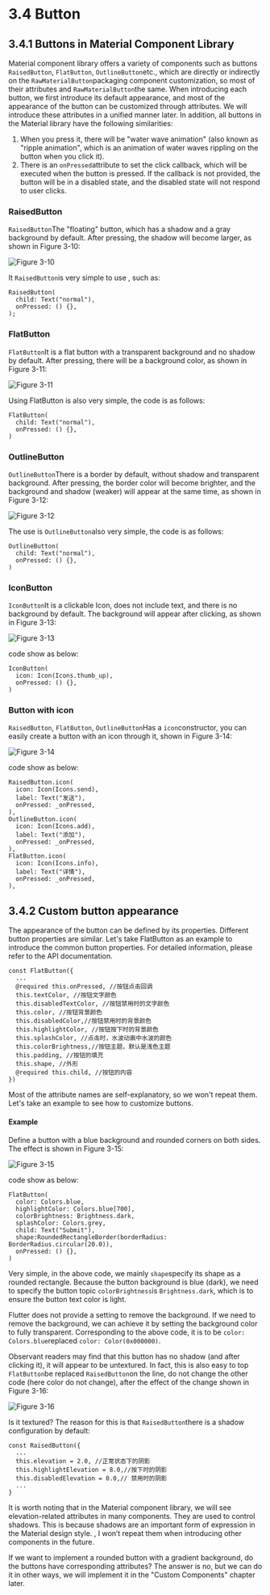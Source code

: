 # 3.4 Button

## 3.4.1 Buttons in Material Component Library

Material component library offers a variety of components such as buttons `RaisedButton`, `FlatButton`, `OutlineButton`etc., which are directly or indirectly on the `RawMaterialButton`packaging component customization, so most of their attributes and `RawMaterialButton`the same. When introducing each button, we first introduce its default appearance, and most of the appearance of the button can be customized through attributes. We will introduce these attributes in a unified manner later. In addition, all buttons in the Material library have the following similarities:

1.  When you press it, there will be "water wave animation" (also known as "ripple animation", which is an animation of water waves rippling on the button when you click it).
2.  There is an `onPressed`attribute to set the click callback, which will be executed when the button is pressed. If the callback is not provided, the button will be in a disabled state, and the disabled state will not respond to user clicks.

### RaisedButton

`RaisedButton`The "floating" button, which has a shadow and a gray background by default. After pressing, the shadow will become larger, as shown in Figure 3-10:

![Figure 3-10](https://pcdn.flutterchina.club/imgs/3-10.png)

It `RaisedButton`is very simple to use , such as:

```
RaisedButton(
  child: Text("normal"),
  onPressed: () {},
);

```

### FlatButton

`FlatButton`It is a flat button with a transparent background and no shadow by default. After pressing, there will be a background color, as shown in Figure 3-11:

![Figure 3-11](https://pcdn.flutterchina.club/imgs/3-11.png)

Using FlatButton is also very simple, the code is as follows:

```
FlatButton(
  child: Text("normal"),
  onPressed: () {},
)

```

### OutlineButton

`OutlineButton`There is a border by default, without shadow and transparent background. After pressing, the border color will become brighter, and the background and shadow (weaker) will appear at the same time, as shown in Figure 3-12:

![Figure 3-12](https://pcdn.flutterchina.club/imgs/3-12.png)

The use is `OutlineButton`also very simple, the code is as follows:

```
OutlineButton(
  child: Text("normal"),
  onPressed: () {},
)

```

### IconButton

`IconButton`It is a clickable Icon, does not include text, and there is no background by default. The background will appear after clicking, as shown in Figure 3-13:

![Figure 3-13](https://pcdn.flutterchina.club/imgs/3-13.png)

code show as below:

```
IconButton(
  icon: Icon(Icons.thumb_up),
  onPressed: () {},
)

```

### Button with icon

`RaisedButton`, `FlatButton`, `OutlineButton`Has a `icon`constructor, you can easily create a button with an icon through it, shown in Figure 3-14:

![Figure 3-14](https://pcdn.flutterchina.club/imgs/3-14.png)

code show as below:

```
RaisedButton.icon(
  icon: Icon(Icons.send),
  label: Text("发送"),
  onPressed: _onPressed,
),
OutlineButton.icon(
  icon: Icon(Icons.add),
  label: Text("添加"),
  onPressed: _onPressed,
),
FlatButton.icon(
  icon: Icon(Icons.info),
  label: Text("详情"),
  onPressed: _onPressed,
),

```

## 3.4.2 Custom button appearance

The appearance of the button can be defined by its properties. Different button properties are similar. Let's take FlatButton as an example to introduce the common button properties. For detailed information, please refer to the API documentation.

```
const FlatButton({
  ...  
  @required this.onPressed, //按钮点击回调
  this.textColor, //按钮文字颜色
  this.disabledTextColor, //按钮禁用时的文字颜色
  this.color, //按钮背景颜色
  this.disabledColor,//按钮禁用时的背景颜色
  this.highlightColor, //按钮按下时的背景颜色
  this.splashColor, //点击时，水波动画中水波的颜色
  this.colorBrightness,//按钮主题，默认是浅色主题 
  this.padding, //按钮的填充
  this.shape, //外形
  @required this.child, //按钮的内容
})

```

Most of the attribute names are self-explanatory, so we won't repeat them. Let's take an example to see how to customize buttons.

#### Example

Define a button with a blue background and rounded corners on both sides. The effect is shown in Figure 3-15:

![Figure 3-15](https://pcdn.flutterchina.club/imgs/3-15.png)

code show as below:

```
FlatButton(
  color: Colors.blue,
  highlightColor: Colors.blue[700],
  colorBrightness: Brightness.dark,
  splashColor: Colors.grey,
  child: Text("Submit"),
  shape:RoundedRectangleBorder(borderRadius: BorderRadius.circular(20.0)),
  onPressed: () {},
)

```

Very simple, in the above code, we mainly `shape`specify its shape as a rounded rectangle. Because the button background is blue (dark), we need to specify the button topic `colorBrightness`is `Brightness.dark`, which is to ensure the button text color is light.

Flutter does not provide a setting to remove the background. If we need to remove the background, we can achieve it by setting the background color to fully transparent. Corresponding to the above code, it is to be `color: Colors.blue`replaced `color: Color(0x000000)`.

Observant readers may find that this button has no shadow (and after clicking it), it will appear to be untextured. In fact, this is also easy to top `FlatButton`be replaced `RaisedButton`on the line, do not change the other code (here color do not change), after the effect of the change shown in Figure 3-16:

![Figure 3-16](https://pcdn.flutterchina.club/imgs/3-16.png)

Is it textured? The reason for this is that `RaisedButton`there is a shadow configuration by default:

```
const RaisedButton({
  ...
  this.elevation = 2.0, //正常状态下的阴影
  this.highlightElevation = 8.0,//按下时的阴影
  this.disabledElevation = 0.0,// 禁用时的阴影
  ...
}

```

It is worth noting that in the Material component library, we will see elevation-related attributes in many components. They are used to control shadows. This is because shadows are an important form of expression in the Material design style. , I won’t repeat them when introducing other components in the future.

If we want to implement a rounded button with a gradient background, do the buttons have corresponding attributes? The answer is no, but we can do it in other ways, we will implement it in the "Custom Components" chapter later.